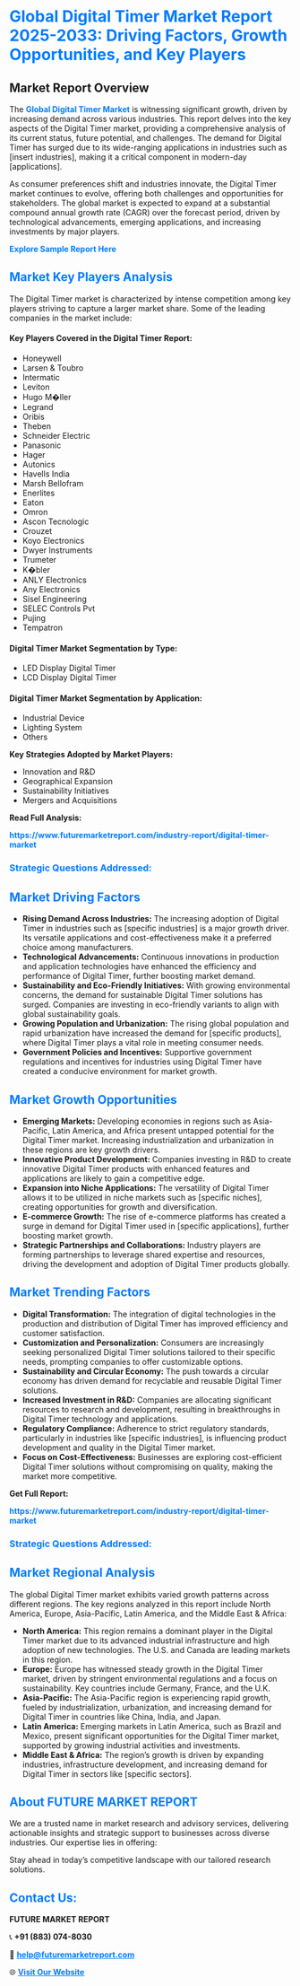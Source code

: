 <h1 style="color: #007BFF;">Global Digital Timer Market Report 2025-2033: Driving Factors, Growth Opportunities, and Key Players</h1>

<section id="overview">
<h2>Market Report Overview</h2>
<p>The <a href="https://www.futuremarketreport.com/industry-report/digital-timer-market" style="color: #007BFF; text-decoration: none;"><strong>Global Digital Timer Market</strong></a> is witnessing significant growth, driven by increasing demand across various industries. This report delves into the key aspects of the Digital Timer market, providing a comprehensive analysis of its current status, future potential, and challenges. The demand for Digital Timer has surged due to its wide-ranging applications in industries such as [insert industries], making it a critical component in modern-day [applications].</p>
<p>As consumer preferences shift and industries innovate, the Digital Timer market continues to evolve, offering both challenges and opportunities for stakeholders. The global market is expected to expand at a substantial compound annual growth rate (CAGR) over the forecast period, driven by technological advancements, emerging applications, and increasing investments by major players.</p>
</section>

<section id="overview">
<p><a href="https://www.futuremarketreport.com/request-sample/reportId=76916" style="color: #007BFF; text-decoration: none;"><strong>Explore Sample Report Here</strong></a></p>
</section>

<section id="key-players">
<h2 style="color: #007BFF;">Market Key Players Analysis</h2>
<p>The Digital Timer market is characterized by intense competition among key players striving to capture a larger market share. Some of the leading companies in the market include:</p>
<h4>Key Players Covered in the Digital Timer Report:</h4>
<ul><li>Honeywell</li><li>Larsen &amp; Toubro</li><li>Intermatic</li><li>Leviton</li><li>Hugo M�ller</li><li>Legrand</li><li>Oribis</li><li>Theben</li><li>Schneider Electric</li><li>Panasonic</li><li>Hager</li><li>Autonics</li><li>Havells India</li><li>Marsh Bellofram</li><li>Enerlites</li><li>Eaton</li><li>Omron</li><li>Ascon Tecnologic</li><li>Crouzet</li><li>Koyo Electronics</li><li>Dwyer Instruments</li><li>Trumeter</li><li>K�bler</li><li>ANLY Electronics</li><li>Any Electronics</li><li>Sisel Engineering</li><li>SELEC Controls Pvt</li><li>Pujing</li><li>Tempatron</li></ul>
<h4>Digital Timer Market Segmentation by Type:</h4>
<ul><li>LED Display Digital Timer</li><li>LCD Display Digital Timer</li></ul>

<h4>Digital Timer Market Segmentation by Application:</h4>
<ul><li>Industrial Device</li><li>Lighting System</li><li>Others</li></ul>
<p><strong>Key Strategies Adopted by Market Players:</strong></p>
<ul>
<li>Innovation and R&D</li>
<li>Geographical Expansion</li>
<li>Sustainability Initiatives</li>
<li>Mergers and Acquisitions</li>
</ul>
</section>

<section>
<p><strong>Read Full Analysis: </strong></p><a href="https://www.futuremarketreport.com/industry-report/digital-timer-market" style="color: #007BFF; text-decoration: none;"><strong>https://www.futuremarketreport.com/industry-report/digital-timer-market</strong></a>
<h3 style="color: #007BFF;">Strategic Questions Addressed:</h3>
</section>

<section id="driving-factors">
<h2 style="color: #007BFF;">Market Driving Factors</h2>
<ul>
<li><strong>Rising Demand Across Industries:</strong> The increasing adoption of Digital Timer in industries such as [specific industries] is a major growth driver. Its versatile applications and cost-effectiveness make it a preferred choice among manufacturers.</li>
<li><strong>Technological Advancements:</strong> Continuous innovations in production and application technologies have enhanced the efficiency and performance of Digital Timer, further boosting market demand.</li>
<li><strong>Sustainability and Eco-Friendly Initiatives:</strong> With growing environmental concerns, the demand for sustainable Digital Timer solutions has surged. Companies are investing in eco-friendly variants to align with global sustainability goals.</li>
<li><strong>Growing Population and Urbanization:</strong> The rising global population and rapid urbanization have increased the demand for [specific products], where Digital Timer plays a vital role in meeting consumer needs.</li>
<li><strong>Government Policies and Incentives:</strong> Supportive government regulations and incentives for industries using Digital Timer have created a conducive environment for market growth.</li>
</ul>
</section>

<section id="growth-opportunities">
<h2 style="color: #007BFF;">Market Growth Opportunities</h2>
<ul>
<li><strong>Emerging Markets:</strong> Developing economies in regions such as Asia-Pacific, Latin America, and Africa present untapped potential for the Digital Timer market. Increasing industrialization and urbanization in these regions are key growth drivers.</li>
<li><strong>Innovative Product Development:</strong> Companies investing in R&D to create innovative Digital Timer products with enhanced features and applications are likely to gain a competitive edge.</li>
<li><strong>Expansion into Niche Applications:</strong> The versatility of Digital Timer allows it to be utilized in niche markets such as [specific niches], creating opportunities for growth and diversification.</li>
<li><strong>E-commerce Growth:</strong> The rise of e-commerce platforms has created a surge in demand for Digital Timer used in [specific applications], further boosting market growth.</li>
<li><strong>Strategic Partnerships and Collaborations:</strong> Industry players are forming partnerships to leverage shared expertise and resources, driving the development and adoption of Digital Timer products globally.</li>
</ul>
</section>

<section id="trending-factors">
<h2 style="color: #007BFF;">Market Trending Factors</h2>
<ul>
<li><strong>Digital Transformation:</strong> The integration of digital technologies in the production and distribution of Digital Timer has improved efficiency and customer satisfaction.</li>
<li><strong>Customization and Personalization:</strong> Consumers are increasingly seeking personalized Digital Timer solutions tailored to their specific needs, prompting companies to offer customizable options.</li>
<li><strong>Sustainability and Circular Economy:</strong> The push towards a circular economy has driven demand for recyclable and reusable Digital Timer solutions.</li>
<li><strong>Increased Investment in R&D:</strong> Companies are allocating significant resources to research and development, resulting in breakthroughs in Digital Timer technology and applications.</li>
<li><strong>Regulatory Compliance:</strong> Adherence to strict regulatory standards, particularly in industries like [specific industries], is influencing product development and quality in the Digital Timer market.</li>
<li><strong>Focus on Cost-Effectiveness:</strong> Businesses are exploring cost-efficient Digital Timer solutions without compromising on quality, making the market more competitive.</li>
</ul>
</section>

<section>
<p><strong>Get Full Report: </strong></p><a href="https://www.futuremarketreport.com/industry-report/digital-timer-market" style="color: #007BFF; text-decoration: none;"><strong>https://www.futuremarketreport.com/industry-report/digital-timer-market</strong></a>
<h3 style="color: #007BFF;">Strategic Questions Addressed:</h3>
</section>


<section id="regional-analysis">
<h2 style="color: #007BFF;">Market Regional Analysis</h2>
<p>The global Digital Timer market exhibits varied growth patterns across different regions. The key regions analyzed in this report include North America, Europe, Asia-Pacific, Latin America, and the Middle East & Africa:</p>
<ul>
<li><strong>North America:</strong> This region remains a dominant player in the Digital Timer market due to its advanced industrial infrastructure and high adoption of new technologies. The U.S. and Canada are leading markets in this region.</li>
<li><strong>Europe:</strong> Europe has witnessed steady growth in the Digital Timer market, driven by stringent environmental regulations and a focus on sustainability. Key countries include Germany, France, and the U.K.</li>
<li><strong>Asia-Pacific:</strong> The Asia-Pacific region is experiencing rapid growth, fueled by industrialization, urbanization, and increasing demand for Digital Timer in countries like China, India, and Japan.</li>
<li><strong>Latin America:</strong> Emerging markets in Latin America, such as Brazil and Mexico, present significant opportunities for the Digital Timer market, supported by growing industrial activities and investments.</li>
<li><strong>Middle East & Africa:</strong> The region’s growth is driven by expanding industries, infrastructure development, and increasing demand for Digital Timer in sectors like [specific sectors].</li>
</ul>
</section>

<footer>
<h2 style="color: #007BFF;">About FUTURE MARKET REPORT</h2>
<p>We are a trusted name in market research and advisory services, delivering actionable insights and strategic support to businesses across diverse industries. Our expertise lies in offering:</p>

<p>Stay ahead in today’s competitive landscape with our tailored research solutions.</p>

<h2 style="color: #007BFF;">Contact Us:</h2>
<p><strong>FUTURE MARKET REPORT</strong></p>
<p>📞 <strong>+91 (883) 074-8030</strong></p>
<p>📧 <strong><a href="mailto:help@futuremarketreport.com" style="color: #007BFF;">help@futuremarketreport.com</a></strong></p>
<p>🌐 <strong><a href="https://www.futuremarketreport.com/" style="color: #007BFF;">Visit Our Website</a></strong></p>
</footer>